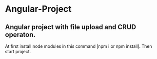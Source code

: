 # Angular-Project
Angular project with file upload and CRUD operaton.
------------------------------------------------------------------------------
At first install node modules in this command [npm i or npm install].
Then start project.
